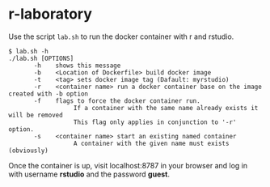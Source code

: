 # r-laboratory

Use the script `lab.sh` to run the docker container with r and rstudio.

    $ lab.sh -h
    ./lab.sh [OPTIONS]
           -h    shows this message
           -b    <Location of Dockerfile> build docker image
           -t    <tag> sets docker image tag (Dafault: myrstudio)
           -r    <container name> run a docker container base on the image created with -b option
           -f    flags to force the docker container run.
                      If a container with the same name already exists it will be removed
                      This flag only applies in conjunction to '-r' option.
           -s    <container name> start an existing named container
                      A container with the given name must exists (obviously)
    
Once the container is up, visit localhost:8787 in your browser and log in with username __rstudio__ 
and the password __guest__. 
